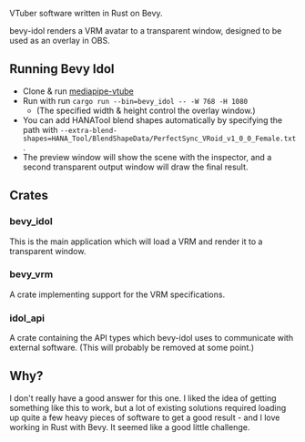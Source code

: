 VTuber software written in Rust on Bevy.

bevy-idol renders a VRM avatar to a transparent window, designed to be used as
an overlay in OBS.

## Running Bevy Idol
- Clone & run [mediapipe-vtube](https://github.com/ricky26/mediapipe-vtube)
- Run with run `cargo run --bin=bevy_idol -- -W 768 -H 1080`
  - (The specified width & height control the overlay window.)
- You can add HANATool blend shapes automatically by specifying the path with 
  `--extra-blend-shapes=HANA_Tool/BlendShapeData/PerfectSync_VRoid_v1_0_0_Female.txt`.
- The preview window will show the scene with the inspector, and a second transparent output window will draw the 
  final result.

## Crates
### bevy_idol
This is the main application which will load a VRM and render it to a
transparent window.

### bevy_vrm
A crate implementing support for the VRM specifications.

### idol_api
A crate containing the API types which bevy-idol uses to communicate with external software. (This will probably be 
removed at some point.)

## Why?
I don't really have a good answer for this one. I liked the idea of getting something like this to work, but a lot 
of existing solutions required loading up quite a few heavy pieces of software to get a good result - and I love 
working in Rust with Bevy. It seemed like a good little challenge.
